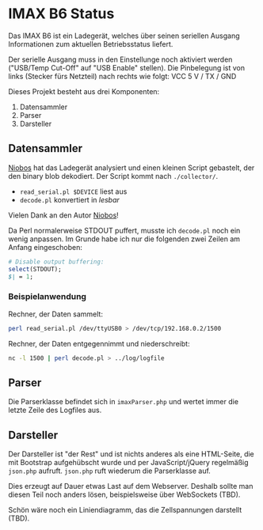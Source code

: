 IMAX B6 Status
==============

Das IMAX B6 ist ein Ladegerät, welches über seinen seriellen Ausgang Informationen zum aktuellen Betriebsstatus liefert.

Der serielle Ausgang muss in den Einstellunge noch aktiviert werden ("USB/Temp Cut-Off" auf "USB Enable" stellen). Die Pinbelegung ist von links (Stecker fürs Netzteil) nach rechts wie folgt: VCC 5 V / TX / GND

Dieses Projekt besteht aus drei Komponenten:

1. Datensammler
2. Parser
3. Darsteller


Datensammler
------------

[Niobos](http://blog.dest-unreach.be/2012/01/29/imax-b6-charger-protocol-reverse-engineered) hat das Ladegerät analysiert und einen kleinen Script gebastelt, der den binary blob dekodiert. Der Script kommt nach `./collector/`.

- `read_serial.pl $DEVICE` liest aus
- `decode.pl` konvertiert in *lesbar*

Vielen Dank an den Autor [Niobos](http://blog.dest-unreach.be/2012/01/29/imax-b6-charger-protocol-reverse-engineered)!

Da Perl normalerweise STDOUT puffert, musste ich `decode.pl` noch ein wenig anpassen. Im Grunde habe ich nur die folgenden zwei Zeilen am Anfang eingeschoben:

~~~ perl
# Disable output buffering:
select(STDOUT);
$| = 1;
~~~


### Beispielanwendung

Rechner, der Daten sammelt:

~~~ bash
perl read_serial.pl /dev/ttyUSB0 > /dev/tcp/192.168.0.2/1500
~~~

Rechner, der Daten entgegennimmt und niederschreibt:

~~~ bash
nc -l 1500 | perl decode.pl > ../log/logfile
~~~


Parser
------

Die Parserklasse befindet sich in `imaxParser.php` und wertet immer die letzte Zeile des Logfiles aus.


Darsteller
----------

Der Darsteller ist "der Rest" und ist nichts anderes als eine HTML-Seite, die mit Bootstrap aufgehübscht wurde und per JavaScript/jQuery regelmäßig `json.php` aufruft. `json.php` ruft wiederum die Parserklasse auf.

Dies erzeugt auf Dauer etwas Last auf dem Webserver. Deshalb sollte man diesen Teil noch anders lösen, beispielsweise über WebSockets (TBD).

Schön wäre noch ein Liniendiagramm, das die Zellspannungen darstellt (TBD).

